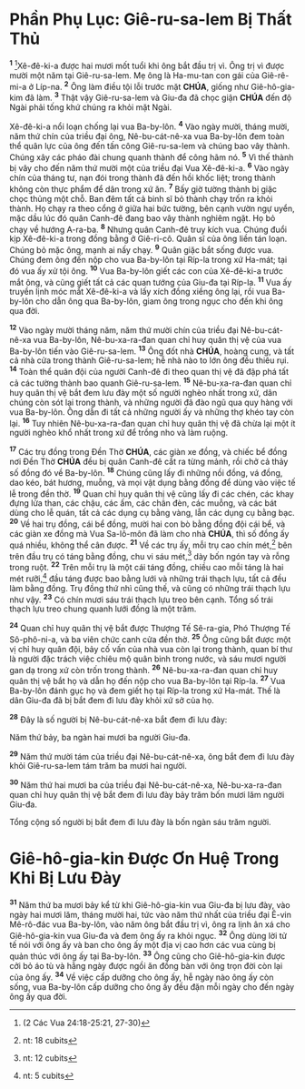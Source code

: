 # Phần Phụ Lục: Giê-ru-sa-lem Bị Thất Thủ
<sup><b>1</b></sup> [^1@-930cd507-d80e-439a-b3f3-b9fd7496c929]Xê-đê-ki-a được hai mươi mốt tuổi khi ông bắt đầu trị vì. Ông trị vì được mười một năm tại Giê-ru-sa-lem. Mẹ ông là Ha-mu-tan con gái của Giê-rê-mi-a ở Líp-na. <sup><b>2</b></sup> Ông làm điều tội lỗi trước mặt **CHÚA**, giống như Giê-hô-gia-kim đã làm. <sup><b>3</b></sup> Thật vậy Giê-ru-sa-lem và Giu-đa đã chọc giận **CHÚA** đến độ Ngài phải tống khứ chúng ra khỏi mặt Ngài.

Xê-đê-ki-a nổi loạn chống lại vua Ba-by-lôn. <sup><b>4</b></sup> Vào ngày mười, tháng mười, năm thứ chín của triều đại ông, Nê-bu-cát-nê-xa vua Ba-by-lôn đem toàn thể quân lực của ông đến tấn công Giê-ru-sa-lem và chúng bao vây thành. Chúng xây các pháo đài chung quanh thành để công hãm nó. <sup><b>5</b></sup> Vì thế thành bị vây cho đến năm thứ mười một của triều đại Vua Xê-đê-ki-a. <sup><b>6</b></sup> Vào ngày chín của tháng tư, nạn đói trong thành đã đến hồi khốc liệt; trong thành không còn thực phẩm để dân trong xứ ăn. <sup><b>7</b></sup> Bấy giờ tường thành bị giặc chọc thủng một chỗ. Ban đêm tất cả binh sĩ bỏ thành chạy trốn ra khỏi thành. Họ chạy ra theo cổng ở giữa hai bức tường, bên cạnh vườn ngự uyển, mặc dầu lúc đó quân Canh-đê đang bao vây thành nghiêm ngặt. Họ bỏ chạy về hướng A-ra-ba. <sup><b>8</b></sup> Nhưng quân Canh-đê truy kích vua. Chúng đuổi kịp Xê-đê-ki-a trong đồng bằng ở Giê-ri-cô. Quân sĩ của ông liền tán loạn. Chúng bỏ mặc ông, mạnh ai nấy chạy. <sup><b>9</b></sup> Quân giặc bắt sống được vua. Chúng đem ông đến nộp cho vua Ba-by-lôn tại Ríp-la trong xứ Ha-mát; tại đó vua ấy xử tội ông. <sup><b>10</b></sup> Vua Ba-by-lôn giết các con của Xê-đê-ki-a trước mắt ông, và cũng giết tất cả các quan tướng của Giu-đa tại Ríp-la. <sup><b>11</b></sup> Vua ấy truyền lịnh móc mắt Xê-đê-ki-a và lấy xích đồng xiềng ông lại, rồi vua Ba-by-lôn cho dẫn ông qua Ba-by-lôn, giam ông trong ngục cho đến khi ông qua đời.

<sup><b>12</b></sup> Vào ngày mười tháng năm, năm thứ mười chín của triều đại Nê-bu-cát-nê-xa vua Ba-by-lôn, Nê-bu-xa-ra-đan quan chỉ huy quân thị vệ của vua Ba-by-lôn tiến vào Giê-ru-sa-lem. <sup><b>13</b></sup> Ông đốt nhà **CHÚA**, hoàng cung, và tất cả nhà cửa trong thành Giê-ru-sa-lem; hễ nhà nào to lớn ông đều thiêu rụi. <sup><b>14</b></sup> Toàn thể quân đội của người Canh-đê đi theo quan thị vệ đã đập phá tất cả các tường thành bao quanh Giê-ru-sa-lem. <sup><b>15</b></sup> Nê-bu-xa-ra-đan quan chỉ huy quân thị vệ bắt đem lưu đày một số người nghèo nhất trong xứ, dân chúng còn sót lại trong thành, và những người đã đào ngũ qua quy hàng với vua Ba-by-lôn. Ông dẫn đi tất cả những người ấy và những thợ khéo tay còn lại. <sup><b>16</b></sup> Tuy nhiên Nê-bu-xa-ra-đan quan chỉ huy quân thị vệ đã chừa lại một ít người nghèo khổ nhất trong xứ để trồng nho và làm ruộng.

<sup><b>17</b></sup> Các trụ đồng trong Đền Thờ **CHÚA**, các giàn xe đồng, và chiếc bể đồng nơi Đền Thờ **CHÚA** đều bị quân Canh-đê cắt ra từng mảnh, rồi chở cả thảy số đồng đó về Ba-by-lôn. <sup><b>18</b></sup> Chúng cũng lấy đi những nồi đồng, vá đồng, dao kéo, bát hương, muỗng, và mọi vật dụng bằng đồng để dùng vào việc tế lễ trong đền thờ. <sup><b>19</b></sup> Quan chỉ huy quân thị vệ cũng lấy đi các chén, các khay đựng lửa than, các chậu, các ấm, các chân đèn, các muỗng, và các bát dùng cho lễ quán, tất cả các dụng cụ bằng vàng, lẫn các dụng cụ bằng bạc. <sup><b>20</b></sup> Về hai trụ đồng, cái bể đồng, mười hai con bò bằng đồng đội cái bể, và các giàn xe đồng mà Vua Sa-lô-môn đã làm cho nhà **CHÚA**, thì số đồng ấy quá nhiều, không thể cân được. <sup><b>21</b></sup> Về các trụ ấy, mỗi trụ cao chín mét,[^1-930cd507-d80e-439a-b3f3-b9fd7496c929] bên trên đầu trụ có táng bằng đồng, chu vi sáu mét,[^2-930cd507-d80e-439a-b3f3-b9fd7496c929] dày bốn ngón tay và rỗng trong ruột. <sup><b>22</b></sup> Trên mỗi trụ là một cái táng đồng, chiều cao mỗi táng là hai mét rưỡi,[^3-930cd507-d80e-439a-b3f3-b9fd7496c929] đầu táng được bao bằng lưới và những trái thạch lựu, tất cả đều làm bằng đồng. Trụ đồng thứ nhì cũng thế, và cũng có những trái thạch lựu như vậy. <sup><b>23</b></sup> Có chín mươi sáu trái thạch lựu treo bên cạnh. Tổng số trái thạch lựu treo chung quanh lưới đồng là một trăm.

<sup><b>24</b></sup> Quan chỉ huy quân thị vệ bắt được Thượng Tế Sê-ra-gia, Phó Thượng Tế Sô-phô-ni-a, và ba viên chức canh cửa đền thờ. <sup><b>25</b></sup> Ông cũng bắt được một vị chỉ huy quân đội, bảy cố vấn của nhà vua còn lại trong thành, quan bí thư là người đặc trách việc chiêu mộ quân binh trong nước, và sáu mươi người gan dạ trong xứ còn trốn trong thành. <sup><b>26</b></sup> Nê-bu-xa-ra-đan quan chỉ huy quân thị vệ bắt họ và dẫn họ đến nộp cho vua Ba-by-lôn tại Ríp-la. <sup><b>27</b></sup> Vua Ba-by-lôn đánh gục họ và đem giết họ tại Ríp-la trong xứ Ha-mát. Thế là dân Giu-đa đã bị bắt đem đi lưu đày khỏi xứ sở của họ.

<sup><b>28</b></sup> Đây là số người bị Nê-bu-cát-nê-xa bắt đem đi lưu đày:

Năm thứ bảy, ba ngàn hai mươi ba người Giu-đa.

<sup><b>29</b></sup> Năm thứ mười tám của triều đại Nê-bu-cát-nê-xa, ông bắt đem đi lưu đày khỏi Giê-ru-sa-lem tám trăm ba mươi hai người.

<sup><b>30</b></sup> Năm thứ hai mươi ba của triều đại Nê-bu-cát-nê-xa, Nê-bu-xa-ra-đan quan chỉ huy quân thị vệ bắt đem đi lưu đày bảy trăm bốn mươi lăm người Giu-đa.

Tổng cộng số người bị bắt đem đi lưu đày là bốn ngàn sáu trăm người.


# Giê-hô-gia-kin Được Ơn Huệ Trong Khi Bị Lưu Đày
<sup><b>31</b></sup> Năm thứ ba mươi bảy kể từ khi Giê-hô-gia-kin vua Giu-đa bị lưu đày, vào ngày hai mươi lăm, tháng mười hai, tức vào năm thứ nhất của triều đại Ê-vin Mê-rô-đác vua Ba-by-lôn, vào năm ông bắt đầu trị vì, ông ra lịnh ân xá cho Giê-hô-gia-kin vua Giu-đa và đem ông ấy ra khỏi ngục. <sup><b>32</b></sup> Ông dùng lời tử tế nói với ông ấy và ban cho ông ấy một địa vị cao hơn các vua cùng bị quản thúc với ông ấy tại Ba-by-lôn. <sup><b>33</b></sup> Ông cũng cho Giê-hô-gia-kin được cởi bỏ áo tù và hằng ngày được ngồi ăn đồng bàn với ông trọn đời còn lại của ông ấy. <sup><b>34</b></sup> Về việc cấp dưỡng cho ông ấy, hễ ngày nào ông ấy còn sống, vua Ba-by-lôn cấp dưỡng cho ông ấy đều đặn mỗi ngày cho đến ngày ông ấy qua đời.

[^1-930cd507-d80e-439a-b3f3-b9fd7496c929]: nt: 18 cubits
[^2-930cd507-d80e-439a-b3f3-b9fd7496c929]: nt: 12 cubits
[^3-930cd507-d80e-439a-b3f3-b9fd7496c929]: nt: 5 cubits
[^1@-930cd507-d80e-439a-b3f3-b9fd7496c929]: (2 Các Vua 24:18-25:21, 27-30)